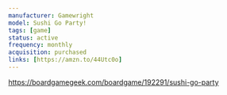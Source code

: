 ```yaml
---
manufacturer: Gamewright
model: Sushi Go Party!
tags: [game]
status: active
frequency: monthly
acquisition: purchased
links: [https://amzn.to/44Utc0o]
---
```


https://boardgamegeek.com/boardgame/192291/sushi-go-party
